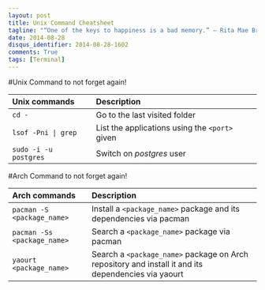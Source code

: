 ```yaml
---
layout: post
title: Unix Command Cheatsheet
tagline: "“One of the keys to happiness is a bad memory.” ― Rita Mae Brown"
date: 2014-08-28
disqus_identifier: 2014-08-28-1602
comments: True
tags: [Terminal]
---
```


#Unix Command to not forget again!

|Unix commands                                                   | Description                                                 | 
|:---------------------------------------------------------------|:------------------------------------------------------------|
|`cd -`                                                          |Go to the last visited folder                                |
|<code>lsof -Pni &#124; grep <port></code>                       |List the applications using the `<port>` given               |
|`sudo -i -u postgres`                                           |Switch on *postgres* user                                    |

#Arch Command to not forget again!

|Arch commands                                                   | Description                                                                                        | 
|:---------------------------------------------------------------|:---------------------------------------------------------------------------------------------------|
|`pacman -S <package_name>`                                      |Install a `<package_name>` package and its dependencies via pacman                                  |
|`pacman -Ss <package_name>`                                     |Search a `<package_name>` package via pacman                                                        |
|`yaourt <package_name>`                                         |Search a `<package_name>` package on Arch repository and install it and its dependencies via yaourt |